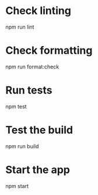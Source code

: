 # Check linting
npm run lint

# Check formatting
npm run format:check

# Run tests
npm test

# Test the build
npm run build

# Start the app
npm start
